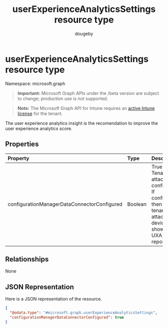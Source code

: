 ﻿---
title: "userExperienceAnalyticsSettings resource type"
description: "The user experience analytics insight is the recomendation to improve the user experience analytics score."
author: "dougeby"
localization_priority: Normal
ms.prod: "intune"
doc_type: resourcePageType
---

# userExperienceAnalyticsSettings resource type

Namespace: microsoft.graph

> **Important:** Microsoft Graph APIs under the /beta version are subject to change; production use is not supported.

> **Note:** The Microsoft Graph API for Intune requires an [active Intune license](https://go.microsoft.com/fwlink/?linkid=839381) for the tenant.

The user experience analytics insight is the recomendation to improve the user experience analytics score.

## Properties

| Property                                    | Type    | Description                                                                                                         |
| :------------------------------------------ | :------ | :------------------------------------------------------------------------------------------------------------------ |
| configurationManagerDataConnectorConfigured | Boolean | True if Tenant attach is configured. If configured then SCCM tenant attached devices will show up in UXA reporting. |

## Relationships

None

## JSON Representation

Here is a JSON representation of the resource.

<!-- {
  "blockType": "resource",
  "@odata.type": "microsoft.graph.userExperienceAnalyticsSettings"
}
-->

```json
{
  "@odata.type": "#microsoft.graph.userExperienceAnalyticsSettings",
  "configurationManagerDataConnectorConfigured": true
}
```
